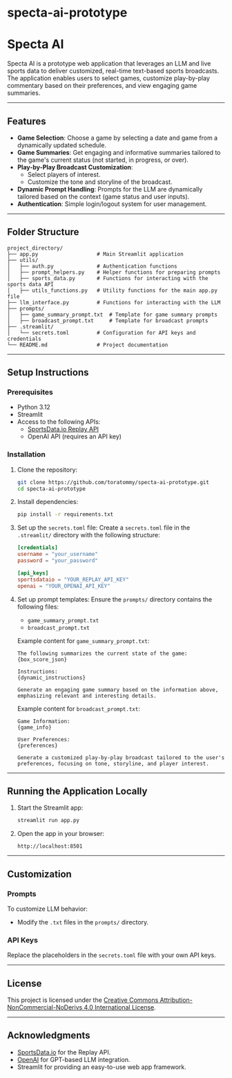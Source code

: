 # specta-ai-prototype


# **Specta AI**

Specta AI is a prototype web application that leverages an LLM and live sports data to deliver customized, real-time text-based sports broadcasts. The application enables users to select games, customize play-by-play commentary based on their preferences, and view engaging game summaries.

---

## **Features**

- **Game Selection**: Choose a game by selecting a date and game from a dynamically updated schedule.
- **Game Summaries**: Get engaging and informative summaries tailored to the game's current status (not started, in progress, or over).
- **Play-by-Play Broadcast Customization**:
  - Select players of interest.
  - Customize the tone and storyline of the broadcast.
- **Dynamic Prompt Handling**: Prompts for the LLM are dynamically tailored based on the context (game status and user inputs).
- **Authentication**: Simple login/logout system for user management.

---

## **Folder Structure**

```
project_directory/
├── app.py                   # Main Streamlit application
├── utils/
│   ├── auth.py              # Authentication functions
│   ├── prompt_helpers.py    # Helper functions for preparing prompts
│   ├── sports_data.py       # Functions for interacting with the sports data API
│   ├── utils_functions.py   # Utility functions for the main app.py file
├── llm_interface.py         # Functions for interacting with the LLM
├── prompts/
│   ├── game_summary_prompt.txt  # Template for game summary prompts
│   ├── broadcast_prompt.txt     # Template for broadcast prompts
├── .streamlit/
│   └── secrets.toml         # Configuration for API keys and credentials
└── README.md                # Project documentation
```

---

## **Setup Instructions**

### **Prerequisites**

- Python 3.12
- Streamlit
- Access to the following APIs:
  - [SportsData.io Replay API](https://sportsdata.io/developers/replay)
  - OpenAI API (requires an API key)

### **Installation**

1. Clone the repository:
   ```bash
   git clone https://github.com/toratommy/specta-ai-prototype.git
   cd specta-ai-prototype
   ```

2. Install dependencies:
   ```bash
   pip install -r requirements.txt
   ```

3. Set up the `secrets.toml` file:
   Create a `secrets.toml` file in the `.streamlit/` directory with the following structure:
   ```toml
   [credentials]
   username = "your_username"
   password = "your_password"

   [api_keys]
   sportsdataio = "YOUR_REPLAY_API_KEY"
   openai = "YOUR_OPENAI_API_KEY"
   ```

4. Set up prompt templates:
   Ensure the `prompts/` directory contains the following files:
   - `game_summary_prompt.txt`
   - `broadcast_prompt.txt`

   Example content for `game_summary_prompt.txt`:
   ```plaintext
   The following summarizes the current state of the game:
   {box_score_json}

   Instructions:
   {dynamic_instructions}

   Generate an engaging game summary based on the information above, emphasizing relevant and interesting details.
   ```

   Example content for `broadcast_prompt.txt`:
   ```plaintext
   Game Information:
   {game_info}

   User Preferences:
   {preferences}

   Generate a customized play-by-play broadcast tailored to the user's preferences, focusing on tone, storyline, and player interest.
   ```

---

## **Running the Application Locally**

1. Start the Streamlit app:
   ```bash
   streamlit run app.py
   ```

2. Open the app in your browser:
   ```
   http://localhost:8501
   ```

---

## **Customization**

### Prompts
To customize LLM behavior:
- Modify the `.txt` files in the `prompts/` directory.

### API Keys
Replace the placeholders in the `secrets.toml` file with your own API keys.

---

## **License**

This project is licensed under the [Creative Commons Attribution-NonCommercial-NoDerivs 4.0 International License](LICENSE.md).

---

## **Acknowledgments**

- [SportsData.io](https://sportsdata.io) for the Replay API.
- [OpenAI](https://platform.openai.com/) for GPT-based LLM integration.
- Streamlit for providing an easy-to-use web app framework.
